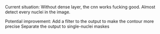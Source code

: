 Current situation:
Without dense layer, the cnn works fucking good.
Almost detect every nuclei in the image.

Potential improvement:
Add a filter to the output to make the contour more precise
Separate the output to single-nuclei maskes
